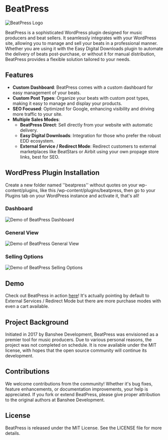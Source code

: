 # BeatPress

![BeatPress Logo](https://github.com/BansheeDevelopment/BeatPress/blob/main/beatpress_logo.png)

BeatPress is a sophisticated WordPress plugin designed for music producers and beat sellers. It seamlessly integrates with your WordPress site, allowing you to manage and sell your beats in a professional manner. Whether you are using it with the Easy Digital Downloads plugin to automate the delivery of beats post-purchase, or without it for manual distribution, BeatPress provides a flexible solution tailored to your needs.

## Features

- **Custom Dashboard**: BeatPress comes with a custom dashboard for easy management of your beats.
- **Custom Post Types**: Organize your beats with custom post types, making it easy to manage and display your products.
- **SEO Focused**: Optimized for Google, enhancing visibility and driving more traffic to your site.
- **Multiple Sales Modes**:
  - **BeatPress Direct**: Sell directly from your website with automatic delivery.
  - **Easy Digital Downloads**: Integration for those who prefer the robust EDD ecosystem.
  - **External Service / Redirect Mode**: Redirect customers to external marketplaces like BeatStars or Airbit using your own propage store links, best for SEO.

## WordPress Plugin Installation
Create a new folder named ''beatpress'' without quotes on your wp-content/plugins, like this /wp-content/plugins/beatpress, then go to your Plugins tab on your WordPress instance and activate it, that's all!

### Dashboard
![Demo of BeatPress Dashboard](https://github.com/BansheeDevelopment/BeatPress/blob/main/demo_dashboard.jpg)

### General View
![Demo of BeatPress General View](https://github.com/BansheeDevelopment/BeatPress/blob/main/demo_general.jpg)

### Selling Options
![Demo of BeatPress Selling Options](https://github.com/BansheeDevelopment/BeatPress/blob/main/demo_selling.jpg)

## Demo

Check out BeatPress in action [here](https://web.surcebeats.com)!
It's actually pointing by default to External Services / Redirect Mode but there are more purchase modes with even a cart available.

## Project Background

Initiated in 2017 by Banshee Development, BeatPress was envisioned as a premier tool for music producers. Due to various personal reasons, the project was not completed on schedule. It is now available under the MIT license, with hopes that the open source community will continue its development.

## Contributions

We welcome contributions from the community! Whether it's bug fixes, feature enhancements, or documentation improvements, your help is appreciated. If you fork or extend BeatPress, please give proper attribution to the original authors at Banshee Development.

## License

BeatPress is released under the MIT License. See the LICENSE file for more details.
